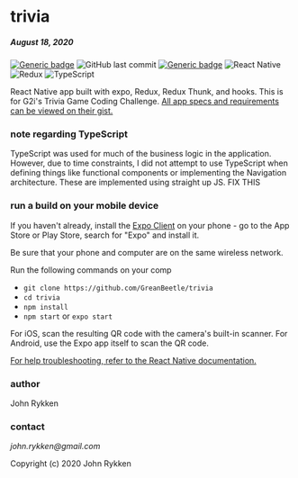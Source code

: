 # trivia
##### August 18, 2020 

[![Generic badge](https://img.shields.io/badge/license-MIT-green.svg?style=plastic&labelColor=36566F)](https://shields.io/)
![GitHub last commit](https://img.shields.io/github/last-commit/GreanBeetle/trivia?style=plastic&labelColor=36566F)
[![Generic badge](https://img.shields.io/badge/build-passing-brightgreen.svg?style=plastic&labelColor=36566F)](https://shields.io/)
![React Native](https://img.shields.io/static/v1?message=React-Native&color=61dafb&style=plastic&logo=react&label=&labelColor=36566F)
![Redux](https://img.shields.io/static/v1?message=Redux-4.0.5&color=764abc&style=plastic&logo=redux&label=&labelColor=36566F)
![TypeScript](https://img.shields.io/static/v1?message=TypeScript&color=007acc&style=plastic&logo=typescript&label=&labelColor=36566F&logoColor=007acc)

React Native app built with expo, Redux, Redux Thunk, and hooks. This is for G2i's Trivia Game Coding Challenge. [All app specs and requirements can be viewed on their gist.](https://gist.github.com/severnsc/e09f4f8742b7dd91af9c422d6f210a57)       

### note regarding TypeScript 

TypeScript was used for much of the business logic in the application. However, due to time constraints, I did not attempt to use TypeScript when defining things like functional components or implementing the Navigation architecture. These are implemented using straight up JS. FIX THIS 

### run a build on your mobile device

If you haven't already, install the [Expo Client](https://expo.io/) on your phone - go to the App Store or Play Store, search for "Expo" and install it. 

Be sure that your phone and computer are on the same wireless network. 

Run the following commands on your comp 

- `git clone https://github.com/GreanBeetle/trivia`
- `cd trivia`
- `npm install` 
- `npm start` or `expo start`

For iOS, scan the resulting QR code with the camera's built-in scanner. For Android, use the Expo app itself to scan the QR code. 

[For help troubleshooting, refer to the React Native documentation.](https://reactnative.dev/docs/environment-setup) 

### author

John Rykken

### contact

_john.rykken@gmail.com_

Copyright (c) 2020 John Rykken